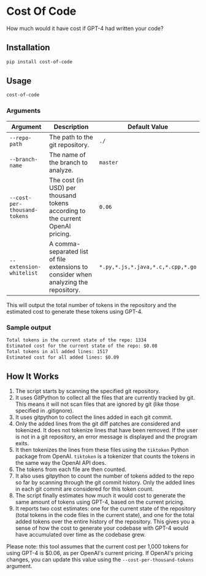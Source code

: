 # Cost Of Code

How much would it have cost if GPT-4 had written your code?

## Installation

```bash
pip install cost-of-code
```

## Usage

```bash
cost-of-code
```

### Arguments

| Argument                    | Description                                                  | Default Value |
| ----------------------------|--------------------------------------------------------------|---------------|
| `--repo-path`               | The path to the git repository.                              | `./`          |
| `--branch-name`             | The name of the branch to analyze.                           | `master`      |
| `--cost-per-thousand-tokens`| The cost (in USD) per thousand tokens according to the current OpenAI pricing.| `0.06`     |
| `--extension-whitelist`     | A comma-separated list of file extensions to consider when analyzing the repository.| `*.py,*.js,*.java,*.c,*.cpp,*.go`|

This will output the total number of tokens in the repository and the estimated cost to generate these tokens using GPT-4.

### Sample output

```txt
Total tokens in the current state of the repo: 1334
Estimated cost for the current state of the repo: $0.08
Total tokens in all added lines: 1517
Estimated cost for all added lines: $0.09
```

## How It Works

1. The script starts by scanning the specified git repository.
2. It uses GitPython to collect all the files that are currently tracked by git. This means it will not scan files that are ignored by git (like those specified in .gitignore).
3. It uses gitpython to collect the lines added in each git commit.
4. Only the added lines from the git diff patches are considered and tokenized. It does not tokenize lines that have been removed. If the user is not in a git repository, an error message is displayed and the program exits.
5. It then tokenizes the lines from these files using the `tiktoken` Python package from OpenAI. `tiktoken` is a tokenizer that counts the tokens in the same way the OpenAI API does.
6. The tokens from each file are then counted.
7. It also uses gitpython to count the number of tokens added to the repo so far by scanning through the git commit history. Only the added lines in each git commit are considered for this token count.
8. The script finally estimates how much it would cost to generate the same amount of tokens using GPT-4, based on the current pricing.
9. It reports two cost estimates: one for the current state of the repository (total tokens in the code files in the current state), and one for the total added tokens over the entire history of the repository. This gives you a sense of how the cost to generate your codebase with GPT-4 would have accumulated over time as the codebase grew.

Please note: this tool assumes that the current cost per 1,000 tokens for using GPT-4 is $0.06, as per OpenAI's current pricing. If OpenAI's pricing changes, you can update this value using the `--cost-per-thousand-tokens` argument.
